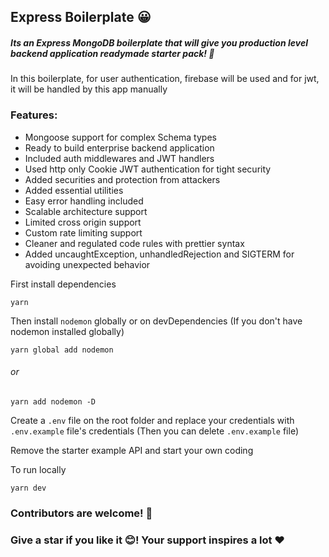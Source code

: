 ## Express Boilerplate 😀

##### Its an Express MongoDB boilerplate that will give you production level backend application readymade starter pack! 🤩

In this boilerplate, for user authentication, firebase will be used and for jwt, it will be handled by this app manually

### Features:

- Mongoose support for complex Schema types
- Ready to build enterprise backend application
- Included auth middlewares and JWT handlers
- Used http only Cookie JWT authentication for tight security
- Added securities and protection from attackers
- Added essential utilities
- Easy error handling included
- Scalable architecture support
- Limited cross origin support
- Custom rate limiting support
- Cleaner and regulated code rules with prettier syntax
- Added uncaughtException, unhandledRejection and SIGTERM for avoiding unexpected behavior

First install dependencies

```
yarn
```

Then install `nodemon` globally or on devDependencies (If you don't have nodemon installed globally)

```
yarn global add nodemon
```

###### or

```
yarn add nodemon -D
```

Create a `.env` file on the root folder and replace your credentials with `.env.example` file's credentials (Then you can delete `.env.example` file)

Remove the starter example API and start your own coding

To run locally

```
yarn dev
```

### Contributors are welcome! 🤗

### Give a star if you like it 😊! Your support inspires a lot ❤
